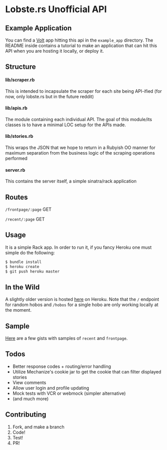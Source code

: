 # Lobste.rs Unofficial API 

## Example Application
You can find a [Volt](http://www.voltframework.com) app hitting this api in the `example_app` directory. The README inside
contains a tutorial to make an application that can hit this API when you are hosting it locally, or deploy it.

## Structure
#### lib/scraper.rb
This is intended to incapsulate the scraper for each site being API-ified (for now, only lobste.rs but in the future reddit)

#### lib/apis.rb
The module containing each individual API. The goal of this module/its classes is to have a minimal LOC setup for the APIs made.

#### lib/stories.rb
This wraps the JSON that we hope to return in a Rubyish OO manner for maximum separation from the business logic of the
scraping operations performed

#### server.rb
This contains the server itself, a simple sinatra/rack application

## Routes
`/frontpage/:page` GET

`/recent/:page` GET

## Usage
It is a simple Rack app. In order to run it, if you fancy Heroku one must simple do the following:

```BASH
$ bundle install
$ heroku create
$ git push heroku master
```

## In the Wild
A slightly older version is hosted [here](https://quiet-temple-1623.herokuapp.com/) on Heroku.
Note that the `/` endpoint for random hobos and `/hobos` for a single hobo are only working locally at the moment.

## Sample
[Here](https://gist.github.com/ybur-yug/a51436526691e5a044b5) are a few gists with samples of `recent` and `frontpage`.

## Todos
- Better response codes + routing/error handling
- Utilize Mechanize's cookie jar to get the cookie that can filter displayed stories
- View comments
- Allow user login and profile updating
- Mock tests with VCR or webmock (simpler alternative)
- (and much more)

## Contributing
1. Fork, and make a branch
2. Code!
3. Test!
4. PR!

